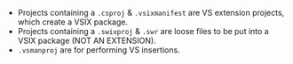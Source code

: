 - Projects containing a `.csproj` & `.vsixmanifest` are VS extension projects, which create a VSIX package.
- Projects containing a `.swixproj` & `.swr` are loose files to be put into a VSIX package (NOT AN EXTENSION).
- `.vsmanproj` are for performing VS insertions.